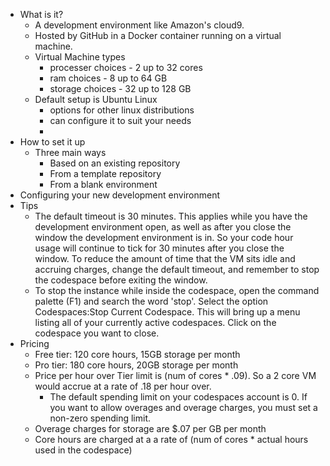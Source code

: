 - What is it?
  - A development environment like Amazon's cloud9.
  - Hosted by GitHub in a Docker container running on a virtual machine.
  - Virtual Machine types
    - processer choices - 2 up to 32 cores
    - ram choices - 8 up to 64 GB
    - storage choices - 32 up to 128 GB
  - Default setup is Ubuntu Linux
    - options for other linux distributions
    - can configure it to suit your needs
    - 
- How to set it up
  - Three main ways
    - Based on an existing repository
    - From a template repository
    - From a blank environment
- Configuring your new development environment
- Tips
  - The default  timeout is 30 minutes.  This applies while you have the development environment open, as well as after you close the window the development environment is in.  So your code hour usage will continue to tick for 30 minutes after you close the window.  To reduce the amount of time that the VM sits idle and accruing charges, change the default timeout, and remember to stop the codespace before exiting the window.
  - To stop the instance while inside the codespace, open the command palette (F1) and search the word 'stop'.  Select the option Codespaces:Stop Current Codespace.  This will bring up a menu listing all of your currently active codespaces.  Click on the codespace you want to close.
- Pricing
  - Free tier: 120 core hours, 15GB storage per month
  - Pro tier: 180 core hours, 20GB storage per month
  - Price per hour over Tier limit is (num of cores * .09).  So a 2 core VM would accrue at a rate of .18 per hour over.
      - The default spending limit on your codespaces account is 0.  If you want to allow overages and overage charges, you must set a non-zero spending limit.
  -  Overage charges for storage are $.07 per GB per month
  - Core hours are charged at a a rate of (num of cores * actual hours used in the codespace)
